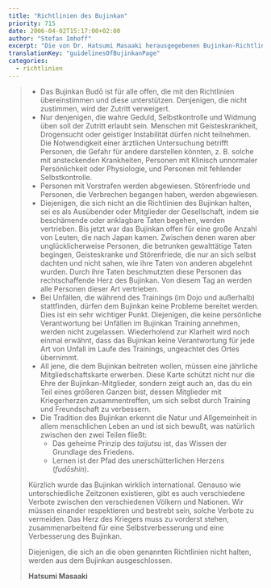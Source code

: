 ```yaml
---
title: "Richtlinien des Bujinkan"
priority: 715
date: 2006-04-02T15:17:00+02:00
author: "Stefan Imhoff"
excerpt: "Die von Dr. Hatsumi Masaaki herausgegebenen Bujinkan-Richtlinien, die jeder akzeptieren muss, der im Bujinkan trainieren möchte."
translationKey: "guidelinesOfBujinkanPage"
categories:
  - richtlinien
---
```


> - Das Bujinkan Budō ist für alle offen, die mit den Richtlinien übereinstimmen und diese unterstützen. Denjenigen, die nicht zustimmen, wird der Zutritt verweigert.
> - Nur denjenigen, die wahre Geduld, Selbstkontrolle und Widmung üben soll der Zutritt erlaubt sein. Menschen mit Geisteskrankheit, Drogensucht oder geistiger Instabilität dürfen nicht teilnehmen. Die Notwendigkeit einer ärztlichen Untersuchung betrifft Personen, die Gefahr für andere darstellen könnten, z. B. solche mit ansteckenden Krankheiten, Personen mit Klinisch unnormaler Persönlichkeit oder Physiologie, und Personen mit fehlender Selbstkontrolle.
> - Personen mit Vorstrafen werden abgewiesen. Störenfriede und Personen, die Verbrechen begangen haben, werden abgewiesen.
> - Diejenigen, die sich nicht an die Richtlinien des Bujinkan halten, sei es als Ausübender oder Mitglieder der Gesellschaft, indem sie beschämende oder anklagbare Taten begehen, werden vertrieben. Bis jetzt war das Bujinkan offen für eine große Anzahl von Leuten, die nach Japan kamen. Zwischen denen waren aber unglücklicherweise Personen, die betrunken gewalttätige Taten begingen, Geisteskranke und Störenfriede, die nur an sich selbst dachten und nicht sahen, wie ihre Taten von anderen abgelehnt wurden. Durch ihre Taten beschmutzten diese Personen das rechtschaffende Herz des Bujinkan. Von diesem Tag an werden alle Personen dieser Art vertrieben.
> - Bei Unfällen, die während des Trainings (im Dojo und außerhalb) stattfinden, dürfen dem Bujinkan keine Probleme bereitet werden. Dies ist ein sehr wichtiger Punkt. Diejenigen, die keine persönliche Verantwortung bei Unfällen im Bujinkan Training annehmen, werden nicht zugelassen. Wiederholend zur Klarheit wird noch einmal erwähnt, dass das Bujinkan keine Verantwortung für jede Art von Unfall im Laufe des Trainings, ungeachtet des Ortes übernimmt.
> - All jene, die dem Bujinkan beitreten wollen, müssen eine jährliche Mitgliedschaftskarte erwerben. Diese Karte schützt nicht nur die Ehre der Bujinkan-Mitglieder, sondern zeigt auch an, das du ein Teil eines größeren Ganzen bist, dessen Mitglieder mit Kriegerherzen zusammentreffen, um sich selbst durch Training und Freundschaft zu verbessern.
> - Die Tradition des Bujinkan erkennt die Natur und Allgemeinheit in allem menschlichen Leben an und ist sich bewußt, was natürlich zwischen den zwei Teilen fließt:
>   - Das geheime Prinzip des _taijutsu_ ist, das Wissen der Grundlage des Friedens.
>   - Lernen ist der Pfad des unerschütterlichen Herzens (_fudōshin_).
>
> Kürzlich wurde das Bujinkan wirklich international. Genauso wie unterschiedliche Zeitzonen existieren, gibt es auch verschiedene Verbote zwischen den verschiedenen Völkern und Nationen. Wir müssen einander respektieren und bestrebt sein, solche Verbote zu vermeiden. Das Herz des Kriegers muss zu vorderst stehen, zusammenarbeitend für eine Selbstverbesserung und eine Verbesserung des Bujinkan.
>
> Diejenigen, die sich an die oben genannten Richtlinien nicht halten, werden aus dem Bujinkan ausgeschlossen.
>
> **Hatsumi Masaaki**
